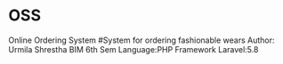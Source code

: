 # OSS
Online Ordering System
#System for ordering fashionable wears
Author: Urmila Shrestha BIM 6th Sem Language:PHP Framework Laravel:5.8
